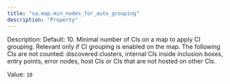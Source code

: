 ```yaml
---
title: "sa.map.min_nodes_for_auto_grouping"
description: "Property"
---
```


Description: Default: 10. Minimal number of CIs on a map to apply CI grouping.
Relevant only if CI grouping is enabled on the map. 
The following CIs are not counted: discovered clusters, internal CIs inside inclusion boxes, entry points, error nodes, host CIs or CIs that are not hosted on other CIs.

Value: `10`